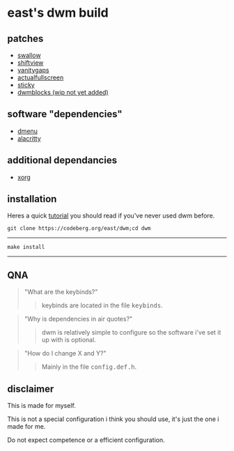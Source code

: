 east's dwm build
=================

patches
-------
* [swallow](https://dwm.suckless.org/patches/swallow/)
* [shiftview](https://lists.suckless.org/dev/1104/7590.html/)
* [vanitygaps](https://dwm.suckless.org/patches/vanitygaps/)
* [actualfullscreen](https://dwm.suckless.org/patches/actualfullscreen/)
* [sticky](https://dwm.suckless.org/patches/sticky/)
* [dwmblocks (wip not yet added)](https://github.com/ashish-yadav11/)


software "dependencies"
---------------------
* [dmenu](https://tools.suckless.org/dmenu/)
* [alacritty](https://github.com/alacritty/alacritty/)


additional dependancies
-----------------------

* [xorg](https://wiki.gentoo.org/wiki/Xorg/Guide/)


installation
------------

Heres a quick [tutorial](https://dwm.suckless.org/tutorial/) you should read if you've never used dwm before.


    git clone https://codeberg.org/east/dwm;cd dwm

 ------------------------------------------------

    make install


------
QNA
---
>"What are the keybinds?"
>>keybinds are located in the file <kbd>keybinds</kbd>.
 
>"Why is dependencies in air quotes?"
>>dwm is relatively simple to configure so the software i've set it up with is optional.

>"How do I change X and Y?"
>>Mainly in the file <kbd>config.def.h</kbd>.


disclaimer
----------

This is made for myself.

This is not a special configuration i think you should use, it's just the one i made for me.

Do not expect competence or a efficient configuration.
